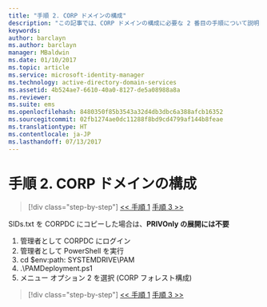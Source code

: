 ```yaml
---
title: "手順 2. CORP ドメインの構成"
description: "この記事では、CORP ドメインの構成に必要な 2 番目の手順について説明します。この手順では、CORPDC への sids.txt のコピー後にスクリプトを実行します。"
keywords: 
author: barclayn
ms.author: barclayn
manager: MBaldwin
ms.date: 01/10/2017
ms.topic: article
ms.service: microsoft-identity-manager
ms.technology: active-directory-domain-services
ms.assetid: 4b524ae7-6610-40a0-8127-de5a08988a8a
ms.reviewer: 
ms.suite: ems
ms.openlocfilehash: 8480350f85b3543a32d4db3dbc6a388afcb16352
ms.sourcegitcommit: 02fb1274ae0dc11288f8bd9cd4799af144b8feae
ms.translationtype: HT
ms.contentlocale: ja-JP
ms.lasthandoff: 07/13/2017
---
```

# <a name="step-2-configuring-the-corp-domain"></a>手順 2. CORP ドメインの構成

>[!div class="step-by-step"]
[<< 手順 1](sp1-step1-configuring-priv-domain.md)
[手順 3 >>](sp1-step3-installing-configuring-sql.md)

SIDs.txt を CORPDC にコピーした場合は、**PRIVOnly の展開には不要**

1. 管理者として CORPDC にログイン
2. 管理者として PowerShell を実行
3. cd $env:path: SYSTEMDRIVE\PAM
4. .\PAMDeployment.ps1
5. メニュー オプション 2 を選択 (CORP フォレスト構成)

>[!div class="step-by-step"]
[<< 手順 1](sp1-step1-configuring-priv-domain.md)
[手順 3 >>](sp1-step3-installing-configuring-sql.md)
